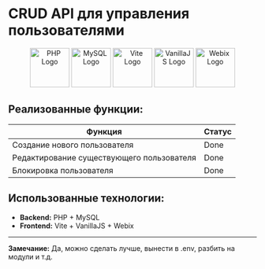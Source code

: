 # CRUD API для управления пользователями

<p align="center">
  <img src="https://www.php.net/images/logos/php-logo.svg" alt="PHP Logo" width="80"> 
  <img src="https://www.mysql.com/common/logos/logo-mysql-170x115.png" alt="MySQL Logo" width="80">
  <img src="https://vitejs.dev/logo.svg" alt="Vite Logo" width="80">
  <img src="https://vanillajsprojects.com/logo.svg" alt="VanillaJS Logo" width="80">
  <img src="https://upload.wikimedia.org/wikipedia/commons/4/4b/Webix-logo.svg" alt="Webix Logo" width="80">
</p>

## Реализованные функции:
| Функция                           | Статус |
|------------------------------------|--------|
| Создание нового пользователя      | Done   |
| Редактирование существующего пользователя | Done   |
| Блокировка пользователя            | Done   |

## Использованные технологии:
- **Backend:** PHP + MySQL
- **Frontend:** Vite + VanillaJS + Webix

---
**Замечание:** Да, можно сделать лучше, вынести в .env, разбить на модули и т.д.